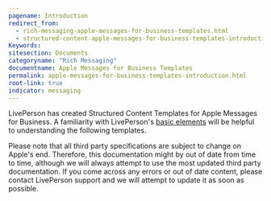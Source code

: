 ```yaml
---
pagename: Introduction
redirect_from:
  - rich-messaging-apple-messages-for-business-templates.html
  - structured-content-apple-messages-for-business-templates-introduction.html
Keywords:
sitesection: Documents
categoryname: "Rich Messaging"
documentname: Apple Messages for Business Templates
permalink: apple-messages-for-business-templates-introduction.html
root-link: true
indicator: messaging
---
```



LivePerson has created Structured Content Templates for Apple Messages for Business. A familiarity with LivePerson's [basic elements](structured-content-introduction-to-structured-content.html#basic-elements) will be helpful to understanding the following templates.

Please note that all third party specifications are subject to change on Apple's end. Therefore, this documentation might by out of date from time to time, although we will always attempt to use the most updated third party documentation. If you come across any errors or out of date content, please contact LivePerson support and we will attempt to update it as soon as possible.

